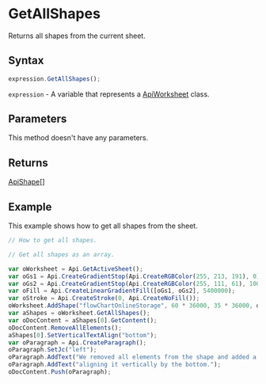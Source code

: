 # GetAllShapes

Returns all shapes from the current sheet.

## Syntax

```javascript
expression.GetAllShapes();
```

`expression` - A variable that represents a [ApiWorksheet](../ApiWorksheet.md) class.

## Parameters

This method doesn't have any parameters.

## Returns

[ApiShape](../../ApiShape/ApiShape.md)[]

## Example

This example shows how to get all shapes from the sheet.

```javascript editor-xlsx
// How to get all shapes.

// Get all shapes as an array.

var oWorksheet = Api.GetActiveSheet();
var oGs1 = Api.CreateGradientStop(Api.CreateRGBColor(255, 213, 191), 0);
var oGs2 = Api.CreateGradientStop(Api.CreateRGBColor(255, 111, 61), 100000);
var oFill = Api.CreateLinearGradientFill([oGs1, oGs2], 5400000);
var oStroke = Api.CreateStroke(0, Api.CreateNoFill());
oWorksheet.AddShape("flowChartOnlineStorage", 60 * 36000, 35 * 36000, oFill, oStroke, 0, 2 * 36000, 0, 3 * 36000);
var aShapes = oWorksheet.GetAllShapes();
var oDocContent = aShapes[0].GetContent();
oDocContent.RemoveAllElements();
aShapes[0].SetVerticalTextAlign("bottom");
var oParagraph = Api.CreateParagraph();
oParagraph.SetJc("left");
oParagraph.AddText("We removed all elements from the shape and added a new paragraph inside it ");
oParagraph.AddText("aligning it vertically by the bottom.");
oDocContent.Push(oParagraph);
```
